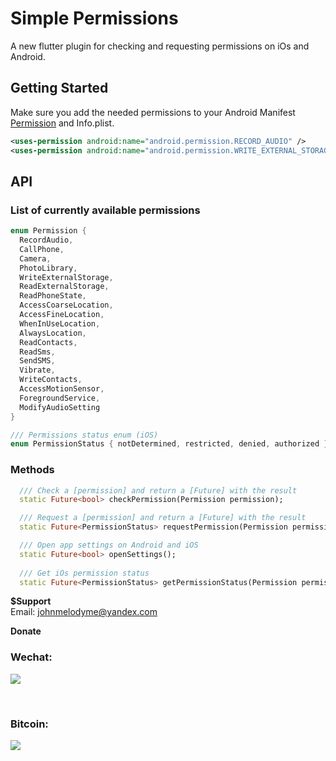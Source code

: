 # Simple Permissions

A new flutter plugin for checking and requesting permissions on iOs and Android.

## Getting Started

Make sure you add the needed permissions to your Android Manifest  [Permission](https://developer.android.com/reference/android/Manifest.permission.html)
and Info.plist.

```xml
<uses-permission android:name="android.permission.RECORD_AUDIO" />
<uses-permission android:name="android.permission.WRITE_EXTERNAL_STORAGE" />
```

## API
### List of currently available permissions

```dart
enum Permission {
  RecordAudio,
  CallPhone,
  Camera,
  PhotoLibrary,
  WriteExternalStorage,
  ReadExternalStorage,
  ReadPhoneState,
  AccessCoarseLocation,
  AccessFineLocation,
  WhenInUseLocation,
  AlwaysLocation,
  ReadContacts,
  ReadSms,
  SendSMS,
  Vibrate,
  WriteContacts,
  AccessMotionSensor,
  ForegroundService,
  ModifyAudioSetting
}
```

```dart
/// Permissions status enum (iOS)
enum PermissionStatus { notDetermined, restricted, denied, authorized }
```

### Methods
```dart
  /// Check a [permission] and return a [Future] with the result
  static Future<bool> checkPermission(Permission permission);

  /// Request a [permission] and return a [Future] with the result
  static Future<PermissionStatus> requestPermission(Permission permission);

  /// Open app settings on Android and iOS
  static Future<bool> openSettings();
  
  /// Get iOs permission status 
  static Future<PermissionStatus> getPermissionStatus(Permission permission)
```




<b>$Support</b><br/>
Email: [johnmelodyme@yandex.com](mailto:johnmelodyme@yandex.com )

<b>Donate</b>

### Wechat: 
![](https://raw.githubusercontent.com/johnmelodyme/ShortestPathAlgorithm/master/assets/wechat.png)

<br />

### Bitcoin:
![](https://github.com/johnmelodyme/ShortestPathAlgorithm/raw/master/assets/btc.jpg)
